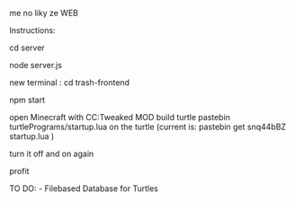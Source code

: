 me no liky ze WEB

Instructions: 

cd server

node server.js

new terminal : cd trash-frontend

npm start

open Minecraft with CC:Tweaked MOD
build turtle
pastebin turtlePrograms/startup.lua on the turtle (current is: pastebin get snq44bBZ startup.lua )

turn it off and on again

profit

TO DO: 
    - Filebased Database for Turtles
